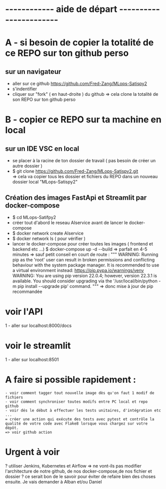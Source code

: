 # ------------ aide de départ ----------------------- #

# A - si besoin de copier la totalité de ce REPO sur ton github perso
## sur un navigateur
 - aller sur ce github https://github.com/Fred-Zang/MLops-Satispy2
 - s'indentifier 
 - cliquer sur "fork" ( en haut-droite ) du github 
    => cela clone la totalité de son REPO sur ton github perso

# B - copier ce REPO sur ta machine en local
## sur un IDE VSC en local
 - se placer à la racine de ton dossier de travail ( pas besoin de créer un autre dossier )
 - $ git clone https://github.com/Fred-Zang/MLops-Satispy2.git  
    => cela va copier tous les dossier et fichiers du REPO dans un nouveau dossier local "MLops-Satispy2"

## Création des images FastApi et Streamlit par docker-compose
 - $ cd MLops-Satifpy2
 - créer tout d'abord le reseau AIservice avant de lancer le docker-compose    
 - $ docker network create AIservice
 - $ docker network ls   ( pour vérifier )
 - lancer le docker-compose pour créer toutes les images ( frontend et backend etc ...)
    $ docker-compose up -d --build
    => parfait en 4-5 minutes
    => sauf petit conseil en court de route :
    """ WARNING: Running pip as the 'root' user can result in broken permissions and conflicting behaviour with the system package manager. 
    It is recommended to use a virtual environment instead: https://pip.pypa.io/warnings/venv
    WARNING: You are using pip version 22.0.4; however, version 22.3.1 is available.
    You should consider upgrading via the '/usr/local/bin/python -m pip install --upgrade pip' command. """
    => donc mise à jour de pip recommandée

# voir l'API
1 - aller sur localhost:8000/docs

# voir le streamlit
1 - aller sur localhost:8501

# A faire si possible rapidement :
    - voir comment tagger tout nouvelle image dès qu'on faut 1 modif de fichiers 
    - voir comment synchroniser toutes modifs entre PC local et repo github
    - voir dés le début à effectuer les tests unitaires, d'intégration etc ...
    = créer une action qui exécute des tests avec pytest et contrôle la qualité de votre code avec Flake8 lorsque vous chargez sur votre dépôt.
    => voir github action
    
# Urgent à voir
? utiliser Jenkins, Kubernetes et Airflow => ne vont-ils pas modifier l'architecture de notre github, de nos docker-compose,de nos fichier et dossier ?
ce serait bon de le savoir pour éviter de refaire bien des choses ensuite.
Je vais demander à Alban et/ou Daniel


